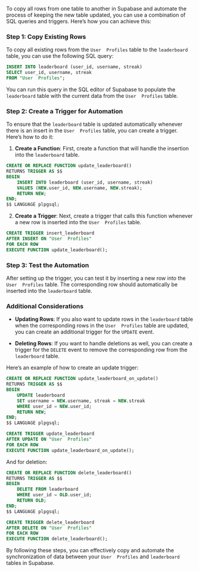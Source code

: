 To copy all rows from one table to another in Supabase and automate the process of keeping the new table updated, you can use a combination of SQL queries and triggers. Here’s how you can achieve this:

### Step 1: Copy Existing Rows

To copy all existing rows from the `User  Profiles` table to the `leaderboard` table, you can use the following SQL query:

```sql
INSERT INTO leaderboard (user_id, username, streak)
SELECT user_id, username, streak
FROM "User  Profiles";
```

You can run this query in the SQL editor of Supabase to populate the `leaderboard` table with the current data from the `User  Profiles` table.

### Step 2: Create a Trigger for Automation

To ensure that the `leaderboard` table is updated automatically whenever there is an insert in the `User  Profiles` table, you can create a trigger. Here’s how to do it:

1. **Create a Function**: First, create a function that will handle the insertion into the `leaderboard` table.

```sql
CREATE OR REPLACE FUNCTION update_leaderboard()
RETURNS TRIGGER AS $$
BEGIN
    INSERT INTO leaderboard (user_id, username, streak)
    VALUES (NEW.user_id, NEW.username, NEW.streak);
    RETURN NEW;
END;
$$ LANGUAGE plpgsql;
```

2. **Create a Trigger**: Next, create a trigger that calls this function whenever a new row is inserted into the `User  Profiles` table.

```sql
CREATE TRIGGER insert_leaderboard
AFTER INSERT ON "User  Profiles"
FOR EACH ROW
EXECUTE FUNCTION update_leaderboard();
```

### Step 3: Test the Automation

After setting up the trigger, you can test it by inserting a new row into the `User  Profiles` table. The corresponding row should automatically be inserted into the `leaderboard` table.

### Additional Considerations

- **Updating Rows**: If you also want to update rows in the `leaderboard` table when the corresponding rows in the `User  Profiles` table are updated, you can create an additional trigger for the `UPDATE` event.
  
- **Deleting Rows**: If you want to handle deletions as well, you can create a trigger for the `DELETE` event to remove the corresponding row from the `leaderboard` table.

Here’s an example of how to create an update trigger:

```sql
CREATE OR REPLACE FUNCTION update_leaderboard_on_update()
RETURNS TRIGGER AS $$
BEGIN
    UPDATE leaderboard
    SET username = NEW.username, streak = NEW.streak
    WHERE user_id = NEW.user_id;
    RETURN NEW;
END;
$$ LANGUAGE plpgsql;

CREATE TRIGGER update_leaderboard
AFTER UPDATE ON "User  Profiles"
FOR EACH ROW
EXECUTE FUNCTION update_leaderboard_on_update();
```

And for deletion:

```sql
CREATE OR REPLACE FUNCTION delete_leaderboard()
RETURNS TRIGGER AS $$
BEGIN
    DELETE FROM leaderboard
    WHERE user_id = OLD.user_id;
    RETURN OLD;
END;
$$ LANGUAGE plpgsql;

CREATE TRIGGER delete_leaderboard
AFTER DELETE ON "User  Profiles"
FOR EACH ROW
EXECUTE FUNCTION delete_leaderboard();
```

By following these steps, you can effectively copy and automate the synchronization of data between your `User  Profiles` and `leaderboard` tables in Supabase.